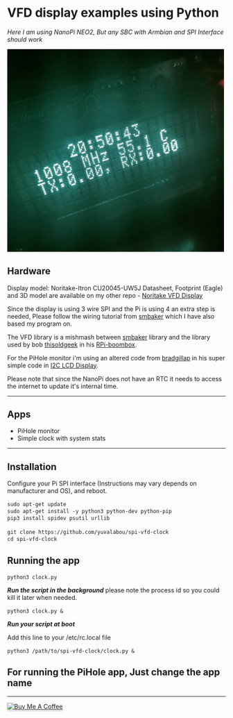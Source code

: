 # VFD display examples using Python

_Here I am using NanoPi NEO2, But any SBC with Armbian and SPI Interface should work_

<img src=
    "https://github.com/yuvalabou/spi-vfd-clock/blob/master/Screenshot.jpg?raw=true"
    width=500>

## Hardware

Display model: Noritake-Itron CU20045-UW5J
Datasheet, Footprint (Eagle) and 3D model are available on my other repo - [Noritake VFD Display](https://github.com/yuvalabou/Eagle-Library/tree/master/Noritake_VFD)

Since the display is using 3 wire SPI and the Pi is using 4 an extra step is needed, Please follow the wiring tutorial from [smbaker](https://www.smbaker.com/interfacing-a-vfd-display-to-the-raspberry-pi) which I have also based my program on.

The VFD library is a mishmash between [smbaker](https://github.com/sbelectronics) library and the library used by bob [thisoldgeek](https://github.com/thisoldgeek) in his [RPi-boombox](https://github.com/thisoldgeek/RPi-boombox).

For the PiHole monitor i'm using an altered code from [bradgillap](https://github.com/bradgillap) in his super simple code in [I2C LCD Display](https://github.com/bradgillap/I2C-LCD-Display).

Please note that since the NanoPi does not have an RTC it needs to access the internet to update it's internal time.

---

## Apps

- PiHole monitor
- Simple clock with system stats

---

## Installation

Configure your Pi SPI interface (Instructions may vary depends on manufacturer and OS), and reboot.

```shell
sudo apt-get update
sudo apt-get install -y python3 python-dev python-pip
pip3 install spidev psutil urllib

git clone https://github.com/yuvalabou/spi-vfd-clock
cd spi-vfd-clock
```

## Running the app

```shell
python3 clock.py
```

***Run the script in the background***
please note the process id so you could kill it later when needed.

```shell
python3 clock.py &
```

***Run your script at boot***

Add this line to your /etc/rc.local file

```shell
python3 /path/to/spi-vfd-clock/clock.py &
```

## For running the PiHole app, Just change the app name

---

<a href="https://www.buymeacoffee.com/HMa8m26" target="_blank"><img src="https://www.buymeacoffee.com/assets/img/custom_images/orange_img.png" alt="Buy Me A Coffee" style="height: 41px !important;width: 174px !important;box-shadow: 0px 3px 2px 0px rgba(190, 190, 190, 0.5) !important;-webkit-box-shadow: 0px 3px 2px 0px rgba(190, 190, 190, 0.5) !important;" ></a>